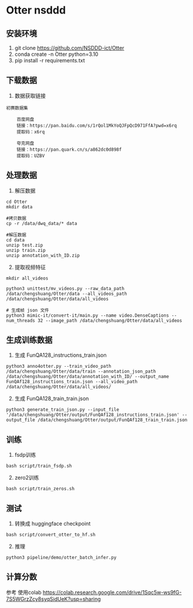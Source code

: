 # Otter nsddd
## 安装环境
1. git clone https://github.com/NSDDD-ict/Otter
2. conda create -n Otter python=3.10
3. pip install -r requirements.txt
## 下载数据
1. 数据获取链接
```
初赛数据集

    百度网盘
    链接：https://pan.baidu.com/s/1rQol1MkYoQJFpQcD971FfA?pwd=x6rq
    提取码：x6rq

    夸克网盘
    链接：https://pan.quark.cn/s/a862dc0d898f
    提取码：UZBV
```
## 处理数据
1. 解压数据
```
cd Otter
mkdir data

#拷贝数据
cp -r /data/dwq_data/* data  

#解压数据
cd data
unzip test.zip
unzip train.zip
unzip annotation_with_ID.zip 
```
2. 提取视频特征
```
mkdir all_videos

python3 unittest/mv_videos.py --raw_data_path /data/chengshuang/Otter/data --all_videos_path /data/chengshuang/Otter/data/all_videos

# 生成帧 json 文件
python3 mimic-it/convert-it/main.py --name video.DenseCaptions --num_threads 32 --image_path /data/chengshuang/Otter/data/all_videos 
```
## 生成训练数据
1. 生成 FunQA128_instructions_train.json
```
python3 anno4otter.py --train_video_path /data/chengshuang/Otter/data/train --annotation_json_path /data/chengshuang/Otter/data/annotation_with_ID/ --output_name FunQAf128_instructions_train.json --all_video_path /data/chengshuang/Otter/data/all_videos/
```
2. 生成 FunQA128_train_train.json
```
python3 generate_train_json.py --input_file '/data/chengshuang/Otter/output/FunQAf128_instructions_train.json' --output_file /data/chengshuang/Otter/output/FunQAf128_train_train.json
```


## 训练
1. fsdp训练
```
bash script/train_fsdp.sh
```
2. zero2训练
```
bash script/train_zeros.sh
```

## 测试
1. 转换成 huggingface checkpoint
```
bash script/convert_otter_to_hf.sh
```
2. 推理
```
python3 pipeline/demo/otter_batch_infer.py
```

## 计算分数
参考 使用colab 
https://colab.research.google.com/drive/1Sqc5w-ws9fG-7S5WGrzZcy8syqSidUeK?usp=sharing

